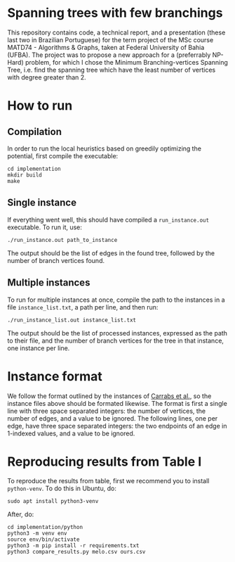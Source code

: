 # Spanning trees with few branchings
This repository contains code, a technical report, and a presentation (these last two in Brazilian Portuguese) for the term
project of the MSc course MATD74 - Algorithms & Graphs, taken at Federal University of Bahia (UFBA). The project was to propose a
new approach for a (preferrably NP-Hard) problem, for which I chose the Minimum Branching-vertices Spanning Tree, i.e. find the
spanning tree which have the least number of vertices with degree greater than 2.

# How to run
## Compilation
In order to run the local heuristics based on greedily optimizing the potential, first compile the executable:
```
cd implementation
mkdir build
make
```

## Single instance
If everything went well, this should have compiled a `run_instance.out` executable. To run it, use:
```
./run_instance.out path_to_instance
```

The output should be the list of edges in the found tree, followed by the number of branch vertices found.

## Multiple instances
To run for multiple instances at once, compile the path to the instances in a file `instance_list.txt`, a path per line, and then
run:
```
./run_instance_list.out instance_list.txt
```

The output should be the list of processed instances, expressed as the path to their file, and the number of branch vertices for
the tree in that instance, one instance per line.

# Instance format
We follow the format outlined by the instances of
[Carrabs et al.](http://www.dipmat2.unisa.it/people/carrabs/www/DataSet/MBV_Instances.zip),
so the instance files above should be formated likewise. The format is first a single line with three space separated integers:
the number of vertices, the number of edges, and a value to be ignored. The following lines, one per edge, have three space
separated integers: the two endpoints of an edge in 1-indexed values, and a value to be ignored.

# Reproducing results from Table I
To reproduce the results from table, first we recommend you to install `python-venv`. To do this in
Ubuntu, do:
```
sudo apt install python3-venv
```

After, do:
```
cd implementation/python
python3 -m venv env
source env/bin/activate
python3 -m pip install -r requirements.txt
python3 compare_results.py melo.csv ours.csv
```
